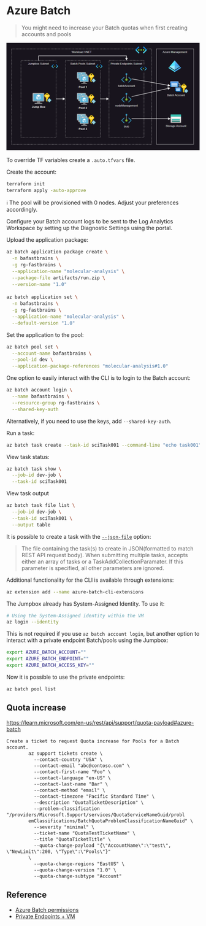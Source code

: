 # Azure Batch

> You might need to increase your Batch quotas when first creating accounts and pools

<img src=".docs/batch.png" />

To override TF variables create a `.auto.tfvars` file.

Create the account:

```sh
terraform init
terraform apply -auto-approve
```

ℹ️ The pool will be provisioned with 0 nodes. Adjust your preferences accordingly.

Configure your Batch account logs to be sent to the Log Analytics Workspace by setting up the Diagnostic Settings using the portal.

Upload the application package:

```sh
az batch application package create \
  -n bafastbrains \
  -g rg-fastbrains \
  --application-name "molecular-analysis" \
  --package-file artifacts/run.zip \
  --version-name "1.0"

az batch application set \
  -n bafastbrains \
  -g rg-fastbrains \
  --application-name "molecular-analysis" \
  --default-version "1.0"
```

Set the application to the pool:

```sh
az batch pool set \
  --account-name bafastbrains \
  --pool-id dev \
  --application-package-references "molecular-analysis#1.0"
```

One option to easily interact with the CLI is to login to the Batch account:

```sh
az batch account login \
  --name bafastbrains \
  --resource-group rg-fastbrains \
  --shared-key-auth
```
Alternatively, if you need to use the keys, add `--shared-key-auth`.

Run a task:

```sh
az batch task create --task-id sciTask001 --command-line "echo task001" --job-id dev-job
```

View task status:

```sh
az batch task show \
  --job-id dev-job \
  --task-id sciTask001
```

View task output

```sh
az batch task file list \
  --job-id dev-job \
  --task-id sciTask001 \
  --output table
```

It is possible to create a task with the [`--json-file`](https://learn.microsoft.com/en-us/cli/azure/batch/task?view=azure-cli-latest#az-batch-task-create) option:

> The file containing the task(s) to create in JSON(formatted to match REST API request body). When submitting multiple tasks, accepts either an array of tasks or a TaskAddCollectionParamater. If this parameter is specified, all other parameters are ignored.

Additional functionality for the CLI is available through extensions:

```sh
az extension add --name azure-batch-cli-extensions
```

The Jumpbox already has System-Assigned Identity. To use it:

```sh
# Using the System-Assigned identity within the VM
az login --identity
```

This is not required if you use `az batch account login`, but another option to interact with a private endpoint Batch/pools using the Jumpbox:

```sh
export AZURE_BATCH_ACCOUNT=""
export AZURE_BATCH_ENDPOINT=""
export AZURE_BATCH_ACCESS_KEY=""
```

Now it is possible to use the private endpoints:

```
az batch pool list
```

## Quota increase

https://learn.microsoft.com/en-us/rest/api/support/quota-payload#azure-batch

```
Create a ticket to request Quota increase for Pools for a Batch account.
        az support tickets create \
          --contact-country "USA" \
          --contact-email "abc@contoso.com" \
          --contact-first-name "Foo" \
          --contact-language "en-US" \
          --contact-last-name "Bar" \
          --contact-method "email" \
          --contact-timezone "Pacific Standard Time" \
          --description "QuotaTicketDescription" \
          --problem-classification "/providers/Microsoft.Support/services/QuotaServiceNameGuid/probl
        emClassifications/BatchQuotaProblemClassificationNameGuid" \
          --severity "minimal" \
          --ticket-name "QuotaTestTicketName" \
          --title "QuotaTicketTitle" \
          --quota-change-payload "{\"AccountName\":\"test\", \"NewLimit\":200, \"Type\":\"Pools\"}"
        \
          --quota-change-regions "EastUS" \
          --quota-change-version "1.0" \
          --quota-change-subtype "Account"
```

## Reference

- [Azure Batch permissions](https://techcommunity.microsoft.com/t5/azure-paas-blog/the-usage-of-managed-identity-in-the-azure-batch-account-and/ba-p/3607014)
- [Private Endpoints + VM](https://learn.microsoft.com/en-us/troubleshoot/azure/general/azure-batch-pool-creation-failure#cause-1-public-network-access-is-disabled-but-batch-account-doesnt-have-private-endpoint)